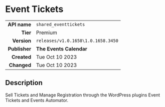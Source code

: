 # Event Tickets
| | |
|-:|-|
|**API name**|`shared_eventtickets`|
|**Tier**|Premium|
|**Version**|`releases/v1.0.1658\1.0.1658.3450`|
|**Publisher**|**The Events Calendar**|
|**Created**|Tue Oct 10 2023|
|**Changed**|Tue Oct 10 2023|

## Description
Sell Tickets and Manage Registration through the WordPress plugins Event Tickets and Events Automator.
